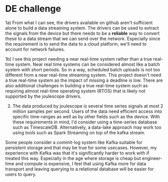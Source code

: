 # DE challenge


1a) From what I can see, the drivers available on github aren't sufficient alone to build a data streaming system.
The drivers can be used to extract the signals from the device but there needs to be a __reliable__ way to convert these to a data stream that we can send over the network.
Especially since the requirement is to send the data to a cloud platform, we'll need to account for network failures.

1b) I see this project needing a near real-time system rather than a true real-time system. Near real time systems can be considered almost like a batch system with short periods.
So in a way, scheduled batch uploads is not too different from a near real-time streaming system.
This project doesn't need a true real-time system as the impact of missing a deadline is low.
There are also additional challenges in building a true real-time system such as requiring almost
real-time operating system (RTOS) that is likely not supported by the joulescope drivers.


2) The data produced by joulescope is several time series signals at most 2 million samples per second.
Users of the data need efficient access into specific time-ranges as well as by other fields such as the device.
With these requirements in mind, I'd consider using a time-series database such as TimescaleDB.
Alternatively, a data-lake approach may work too using tools such as Spark Streaming on top of the kafka stream.

Some people consider a commit-log system like Kafka suitable for persistent storage and that may be true for some usecases.
However, my experience with Kafka was that it's significantly harder to work with if treated this way.
Especially in the age where storage is cheap but engineer-time and compute is expensive,
I feel that using Kafka more for data transport and leaving querying to a relational database will be easier for users to query.

